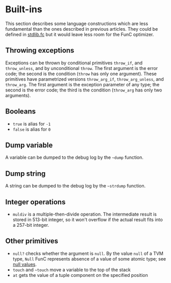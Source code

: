 # Built-ins
This section describes some language constructions which are less fundamental than the ones described in previous articles. They could be defined in [stdlib.fc](/develop/func/stdlib) but it would leave less room for the FunC optimizer.

## Throwing exceptions
Exceptions can be thrown by conditional primitives `throw_if`, and `throw_unless`, and by unconditional `throw`. The first argument is the error code; the second is the condition (`throw` has only one argument). These primitives have parametrized versions `throw_arg_if`, `throw_arg_unless`, and `throw_arg`. The first argument is the exception parameter of any type; the second is the error code; the third is the condition (`throw_arg` has only two arguments).

## Booleans
- `true` is alias for `-1`
- `false` is alias for `0`

## Dump variable
A variable can be dumped to the debug log by the `~dump` function.

## Dump string
A string can be dumped to the debug log by the `~strdump` function.

## Integer operations
- `muldiv` is a multiple-then-divide operation. The intermediate result is stored in 513-bit integer, so it won't overflow if the actual result fits into a 257-bit integer.

## Other primitives
- `null?` checks whether the argument is `null`. By the value `null` of a TVM type, `Null` FunC represents absence of a value of some atomic type; see [null values](/develop/func/types#null-values).
- `touch` and `~touch` move a variable to the top of the stack
- `at` gets the value of a tuple component on the specified position
